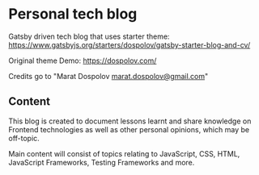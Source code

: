 # Personal tech blog

Gatsby driven tech blog that uses starter theme:
https://www.gatsbyjs.org/starters/dospolov/gatsby-starter-blog-and-cv/

Original theme Demo: https://dospolov.com/

Credits go to "Marat Dospolov <marat.dospolov@gmail.com>"

## Content

This blog is created to document lessons learnt and share knowledge on Frontend technologies as well as other personal opinions, which may be off-topic.

Main content will consist of topics relating to JavaScript, CSS, HTML, JavaScript Frameworks, Testing Frameworks and more.
